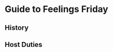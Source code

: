 # Guide to Feelings Friday

## History

<!-- Include a history of how the group started if you'd like -->

## Host Duties

<!-- What is required of the host to successfully run a Feelings Friday meeting? Include a script, links, resources, etc. here. -->
